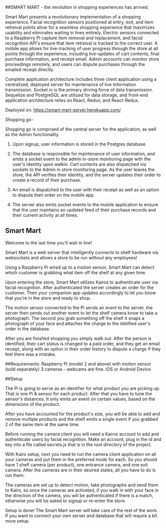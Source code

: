 ##SMART MART - the revolution in shopping experiences has arrived.

Smart Mart presents a revolutionary implementation of a shopping experience. Facial recognition sensors positioned at entry, exit, and item retreival points allow for a seamless shopping experience that maximizes usability and eliminates waiting in lines entirely. Electric sensors connected to a Raspberry Pi capture item removal and replacement, and facial recognition API's ensure that item retreival is tracked to the correct user. A mobile app allows for live-tracking of user progress through the store at all points through the experience, including live-updates of cart contents, final purchase information, and receipt email. Admin accounts can monitor store proceedings remotely, and users can dispute purchases through the emailed receipt directly. 

Complete application architecture includes three client application using a centralized, deployed server for maintenance of live information transmission. Socket.io is the primary driving force of data transmission. Sequelize and PostgreSQL are utilized for data storage, and front-end application architecture relies on React, Redux, and React-Redux. 

Deployed on: https://smart-mart-server.herokuapp.com/

Shopping go- 

Shopping go is comprised of the central server for the application, as well as the Admin functionality. 

1. Upon signup, user information is stored in the Postgres database. 

2. The database is responsible for maintenance of user information, and emits a socket event to the admin in-store monitoring page with the user's identity upon walkin. Cart contents are also dispatched via sockets to the Admin in store monitoring page. As the user leaves the store, the API verifies their identity, and the server updates their order to create a record of their purchase. 

3. An email is dispatched to the user with their receipt as well as an option to dispute their order on the mobile app.

4. The server also emits socket events to the mobile application to ensure that the user maintains an updated feed of their purchase records and their current activity at all times. 


<!-- To Run: 

Once the client applications are running, the server can be accessed and started by visiting the link above. Ensure that routes and database storage is mapped to the link and not to localhost. Secrets must also be updated to contain the keys the user wishes to use for Kairos.  -->

## Smart Mart

Welcome to the last time you'll wait in line!

Smart Mart is a web server that intelligently connects to shelf hardware via websockets and allows a store to be run without any employees!

Using a Raspberry Pi wired up to a motion sensor, Smart Mart can detect which customer is grabbing what item off the shelf at any given time.

Upon entering the store, Smart Mart utilizes Kairos to authenticate user via facial recognition. After authenticated the server creates an order for the customer. Then your companion app updates accordingly to let you know that you're in the store and ready to shop.

The motion sensor connected to the Pi sends an event to the server, the server then sends out another event to let the shelf camera know to take a photograph. The second you grab something off the shelf it snaps a photograph of your face and attaches the charge to the idetified user's order in the database. 

After you are finished shopping you simply walk out. After the person is identified, their cart status is changed to a paid order, and they get an email receipt, along with an option in their order history to dispute a charge if they feel there was a mistake. 


##Requirements: 
  Raspberry Pi (model 2 and above) with motion sensor (sold separately)
  3 cameras - webcams are fine.
  iOS or Android Device

##Setup

The Pi is going to serve as an identifier for what product you are picking up. That is one Pi & sensor for each product. 
After that you have to tune the sensor's distances. It only emits an event on certain values, based on the dimensions of the product.

After you have accounted for the product's size, you will be able to add and remove multiple products and the shelf emits a single event if you grabbed 2 of the same item at the same time. 

Before running the camera client you will need a Kairos account to add and authenticate users by facial recognition. Make an account, plug in the id and key into a file called secrets.js that is in the root directory of the project.

With Kairo setup, next you need to run the camera client application on all your cameras and put them in the preferred mode for each. So you should have 1 shelf camera (per product), one entrance camera, and one exit camera. After the cameras are in their desired states, all you have to do is run them. 

The cameras are set up to detect motion, take photographs and send them to Kairo, so once the cameras are activated, if you walk in with your face in the direction of the camera, you will be authenticated if there is a match, otherwise you will be asked to signup or re-enter the store.

Setup is done! The Smart Mart server will take care of the rest of the work. If you want to connect your own server and database that will require a bit more setup. 


